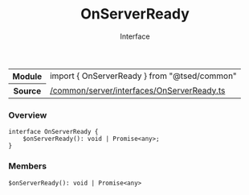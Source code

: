 
<header class="symbol-info-header"><h1 id="onserverready">OnServerReady</h1><label class="symbol-info-type-label interface">Interface</label></header>
<!-- summary -->
<section class="symbol-info"><table class="is-full-width"><tbody><tr><th>Module</th><td><div class="lang-typescript"><span class="token keyword">import</span> { OnServerReady }&nbsp;<span class="token keyword">from</span>&nbsp;<span class="token string">"@tsed/common"</span></div></td></tr><tr><th>Source</th><td><a href="https://github.com/Romakita/ts-express-decorators/blob/v4.0.4/src//common/server/interfaces/OnServerReady.ts#L0-L0">/common/server/interfaces/OnServerReady.ts</a></td></tr></tbody></table></section>
<!-- overview -->


### Overview


<pre><code class="typescript-lang "><span class="token keyword">interface</span> OnServerReady <span class="token punctuation">{</span>
    $<span class="token function">onServerReady</span><span class="token punctuation">(</span><span class="token punctuation">)</span><span class="token punctuation">:</span> <span class="token keyword">void</span> | Promise<<span class="token keyword">any</span>><span class="token punctuation">;</span>
<span class="token punctuation">}</span></code></pre>


<!-- Parameters -->

<!-- Description -->

<!-- Members -->







### Members



<div class="method-overview">
<pre><code class="typescript-lang ">$<span class="token function">onServerReady</span><span class="token punctuation">(</span><span class="token punctuation">)</span><span class="token punctuation">:</span> <span class="token keyword">void</span> | Promise<<span class="token keyword">any</span>></code></pre>
</div>








